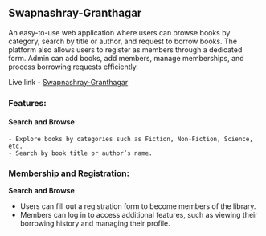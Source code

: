 ## Swapnashray-Granthagar

An easy-to-use web application where users can browse books by category, search by title or author, and request to borrow books. The platform also allows users to register as members through a dedicated form. Admin can add books, add members, manage memberships, and process borrowing requests efficiently.

Live link - [Swapnashray-Granthagar](https://swapnashray-granthagar.web.app/)

### Features:
  #### Search and Browse
    - Explore books by categories such as Fiction, Non-Fiction, Science, etc.
    - Search by book title or author’s name.

  ### Membership and Registration:
**Search and Browse**
  - Users can fill out a registration form to become members of the library.
  - Members can log in to access additional features, such as viewing their borrowing history and managing their profile.